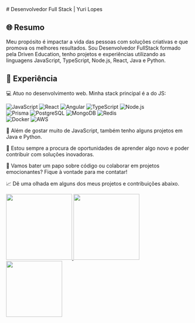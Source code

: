<link rel="stylesheet" href="https://cdn.jsdelivr.net/gh/devicons/devicon@v2.15.1/devicon.min.css">
# Desenvolvedor Full Stack | Yuri Lopes

## 🌐 Resumo
  Meu propósito é impactar a vida das pessoas com soluções criativas e que promova os melhores resultados. Sou Desenvolvedor FullStack formado pela Driven Education, tenho projetos e experiências utilizando as linguagens JavaScript, TypeScript, Node.js, React, Java e Python.


## 💼 Experiência
💻 Atuo no desenvolvimento web. Minha stack principal é a do JS:

![JavaScript](https://img.shields.io/badge/JavaScript-%23F7DF1E.svg?&style=for-the-badge&logo=javascript&logoColor=white)
![React](https://img.shields.io/badge/React-%2320232a.svg?&style=for-the-badge&logo=react&logoColor=%2361DAFB)
![Angular](https://img.shields.io/badge/Angular-%23DD0031.svg?&style=for-the-badge&logo=angular&logoColor=white)
![TypeScript](https://img.shields.io/badge/TypeScript-%23007ACC.svg?&style=for-the-badge&logo=typescript&logoColor=white)
![Node.js](https://img.shields.io/badge/Node.js-%2343853D.svg?&style=for-the-badge&logo=node.js&logoColor=white)
<br>
![Prisma](https://img.shields.io/badge/Prisma-%232D3748.svg?&style=for-the-badge&logo=prisma&logoColor=white)
![PostgreSQL](https://img.shields.io/badge/PostgreSQL-%23316192.svg?&style=for-the-badge&logo=postgresql&logoColor=white)
![MongoDB](https://img.shields.io/badge/MongoDB-%234ea94b.svg?&style=for-the-badge&logo=mongodb&logoColor=white)
![Redis](https://img.shields.io/badge/Redis-%23DC382D.svg?&style=for-the-badge&logo=redis&logoColor=white)
<br>
![Docker](https://img.shields.io/badge/Docker-%232496ED.svg?&style=for-the-badge&logo=docker&logoColor=white)
![AWS](https://img.shields.io/badge/AWS-%23232F3E.svg?&style=for-the-badge&logo=amazon-aws&logoColor=white)

🚀 Além de gostar muito de JavaScript, também tenho alguns projetos em Java e Python.

🌟 Estou sempre a procura de oportunidades de aprender algo novo e poder contribuir com soluções inovadoras.

💬 Vamos bater um papo sobre código ou colaborar em projetos emocionantes? Fique à vontade para me contatar!

📈 Dê uma olhada em alguns dos meus projetos e contribuições abaixo.

<div>
<a href="https://github.com/yurilopesmdv">
<img loading="lazy" height="180em" src="https://github-readme-stats.vercel.app/api/top-langs/?username=yurilopesmdv&layout=compact&langs_count=7&theme=radical"/>
<img loading="lazy" height="180em" src="https://github-readme-stats.vercel.app/api/?username=yurilopesmdv&show_icons=true&include_all_commits=true&theme=radical"/>
<img loading="lazy" height="153em" src="http://github-readme-streak-stats.herokuapp.com/?user=yurilopesmdv&amp;theme=radical">
</a>
</div>
